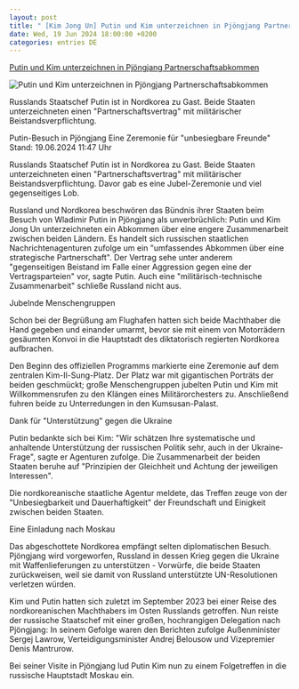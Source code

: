 ```yaml
---
layout: post
title: " [Kim Jong Un] Putin und Kim unterzeichnen in Pjöngjang Partnerschaftsabkommen"
date: Wed, 19 Jun 2024 18:00:00 +0200
categories: entries DE
---
```

[Putin und Kim unterzeichnen in Pjöngjang Partnerschaftsabkommen](https://www.tagesschau.de/ausland/asien/putin-nordkorea-104.html)

![Putin und Kim unterzeichnen in Pjöngjang Partnerschaftsabkommen](https://images.tagesschau.de/image/c47e2254-70d6-4a7d-af41-7e067ff89e46/AAABkC9QIkY/AAABjwnlFvA/16x9-1280/pjoengjang-104.jpg)

Russlands Staatschef Putin ist in Nordkorea zu Gast. Beide Staaten unterzeichneten einen "Partnerschaftsvertrag" mit militärischer Beistandsverpflichtung.

Putin-Besuch in Pjöngjang Eine Zeremonie für "unbesiegbare Freunde" Stand: 19.06.2024 11:47 Uhr

Russlands Staatschef Putin ist in Nordkorea zu Gast. Beide Staaten unterzeichneten einen "Partnerschaftsvertrag" mit militärischer Beistandsverpflichtung. Davor gab es eine Jubel-Zeremonie und viel gegenseitiges Lob.

Russland und Nordkorea beschwören das Bündnis ihrer Staaten beim Besuch von Wladimir Putin in Pjöngjang als unverbrüchlich: Putin und Kim Jong Un unterzeichneten ein Abkommen über eine engere Zusammenarbeit zwischen beiden Ländern. Es handelt sich russischen staatlichen Nachrichtenagenturen zufolge um ein "umfassendes Abkommen über eine strategische Partnerschaft". Der Vertrag sehe unter anderem "gegenseitigen Beistand im Falle einer Aggression gegen eine der Vertragsparteien" vor, sagte Putin. Auch eine "militärisch-technische Zusammenarbeit" schließe Russland nicht aus.

Jubelnde Menschengruppen

Schon bei der Begrüßung am Flughafen hatten sich beide Machthaber die Hand gegeben und einander umarmt, bevor sie mit einem von Motorrädern gesäumten Konvoi in die Hauptstadt des diktatorisch regierten Nordkorea aufbrachen.

Den Beginn des offiziellen Programms markierte eine Zeremonie auf dem zentralen Kim-Il-Sung-Platz. Der Platz war mit gigantischen Porträts der beiden geschmückt; große Menschengruppen jubelten Putin und Kim mit Willkommensrufen zu den Klängen eines Militärorchesters zu. Anschließend fuhren beide zu Unterredungen in den Kumsusan-Palast.

Dank für "Unterstützung" gegen die Ukraine

Putin bedankte sich bei Kim: "Wir schätzen Ihre systematische und anhaltende Unterstützung der russischen Politik sehr, auch in der Ukraine-Frage", sagte er Agenturen zufolge. Die Zusammenarbeit der beiden Staaten beruhe auf "Prinzipien der Gleichheit und Achtung der jeweiligen Interessen".

Die nordkoreanische staatliche Agentur meldete, das Treffen zeuge von der "Unbesiegbarkeit und Dauerhaftigkeit" der Freundschaft und Einigkeit zwischen beiden Staaten.

Eine Einladung nach Moskau

Das abgeschottete Nordkorea empfängt selten diplomatischen Besuch. Pjöngjang wird vorgeworfen, Russland in dessen Krieg gegen die Ukraine mit Waffenlieferungen zu unterstützen - Vorwürfe, die beide Staaten zurückweisen, weil sie damit von Russland unterstützte UN-Resolutionen verletzen würden.

Kim und Putin hatten sich zuletzt im September 2023 bei einer Reise des nordkoreanischen Machthabers im Osten Russlands getroffen. Nun reiste der russische Staatschef mit einer großen, hochrangigen Delegation nach Pjöngjang: In seinem Gefolge waren den Berichten zufolge Außenminister Sergej Lawrow, Verteidigungsminister Andrej Belousow und Vizepremier Denis Mantrurow.

Bei seiner Visite in Pjöngjang lud Putin Kim nun zu einem Folgetreffen in die russische Hauptstadt Moskau ein.

